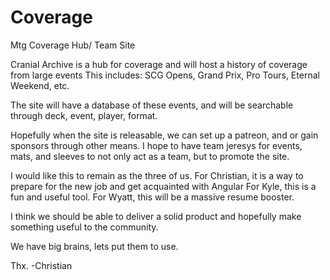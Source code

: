 # Coverage
Mtg Coverage Hub/ Team Site


Cranial Archive is a hub for coverage and will host a history of coverage from large events
This includes: SCG Opens, Grand Prix, Pro Tours, Eternal Weekend, etc. 

The site will have a database of these events, and will be searchable through deck, event, player, format.

Hopefully when the site is releasable, we can set up a patreon, and or gain sponsors through other means. 
I hope to have team jeresys for events, mats, and sleeves to not only act as a team, but to promote the site. 

I would like this to remain as the three of us. 
For Christian, it is a way to prepare for the new job and get acquainted with Angular
For Kyle, this is a fun and useful tool. 
For Wyatt, this will be a massive resume booster. 

I think we should be able to deliver a solid product and hopefully make something useful to the community. 

We have big brains, lets put them to use. 

Thx.
-Christian
